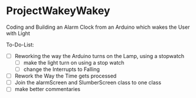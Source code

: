 # **ProjectWakeyWakey**

Coding and Building an Alarm Clock from an Arduino which wakes the User with Light

To-Do-List:
- [ ] Reworking the way the Arduino turns on the Lamp, using a stopwatch
    - [ ] make the light turn on using a stop watch
    - [ ] change the Interrupts to Falling
- [ ] Rework the Way the Time gets processed
- [ ] Join the alarmScreen and SlumberScreen class to one class
- [ ] make better commentaries

